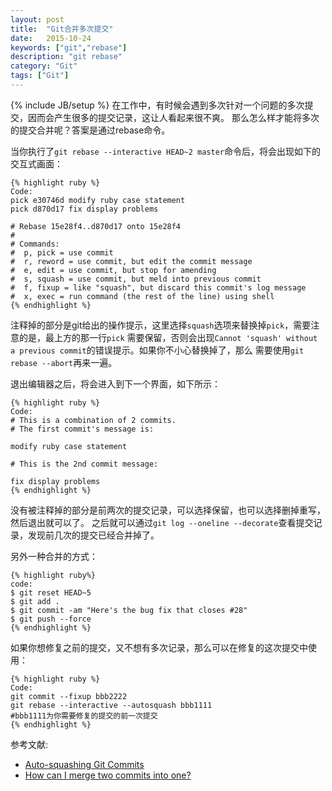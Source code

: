 ```yaml
---
layout: post
title:  "Git合并多次提交"
date:   2015-10-24
keywords: ["git","rebase"]
description: "git rebase"
category: "Git"
tags: ["Git"]
---
```

{% include JB/setup %}
在工作中，有时候会遇到多次针对一个问题的多次提交，因而会产生很多的提交记录，这让人看起来很不爽。
那么怎么样才能将多次的提交合并呢？答案是通过rebase命令。

当你执行了`git rebase --interactive HEAD~2 master`命令后，将会出现如下的交互式画面：

    {% highlight ruby %}
    Code:
    pick e30746d modify ruby case statement
    pick d870d17 fix display problems

    # Rebase 15e28f4..d870d17 onto 15e28f4
    #
    # Commands:
    #  p, pick = use commit
    #  r, reword = use commit, but edit the commit message
    #  e, edit = use commit, but stop for amending
    #  s, squash = use commit, but meld into previous commit
    #  f, fixup = like "squash", but discard this commit's log message
    #  x, exec = run command (the rest of the line) using shell
    {% endhighlight %}

注释掉的部分是git给出的操作提示，这里选择`squash`选项来替换掉`pick`，需要注意的是，最上方的那一行`pick`
需要保留，否则会出现`Cannot 'squash' without a previous commit`的错误提示。如果你不小心替换掉了，那么
需要使用`git rebase --abort`再来一遍。

退出编辑器之后，将会进入到下一个界面，如下所示：

    {% highlight ruby %}
    Code:
    # This is a combination of 2 commits.
    # The first commit's message is:

    modify ruby case statement

    # This is the 2nd commit message:

    fix display problems
    {% endhighlight %}

没有被注释掉的部分是前两次的提交记录，可以选择保留，也可以选择删掉重写，然后退出就可以了。
之后就可以通过`git log --oneline --decorate`查看提交记录，发现前几次的提交已经合并掉了。

另外一种合并的方式：

    {% highlight ruby%}
    code:
    $ git reset HEAD~5
    $ git add .
    $ git commit -am "Here's the bug fix that closes #28"
    $ git push --force
    {% endhighlight %}

如果你想修复之前的提交，又不想有多次记录，那么可以在修复的这次提交中使用：

    {% highlight ruby %}
    Code:
    git commit --fixup bbb2222
    git rebase --interactive --autosquash bbb1111
    #bbb1111为你需要修复的提交的前一次提交
    {% endhighlight %}



参考文献:

- [Auto-squashing Git Commits](https://robots.thoughtbot.com/autosquashing-git-commits "Auto-squashing Git Commits")
- [How can I merge two commits into one?](http://stackoverflow.com/questions/2563632/how-can-i-merge-two-commits-into-one "How can I merge two commits into one?")
